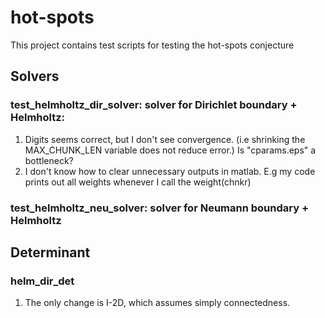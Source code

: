 # hot-spots
This project contains test scripts for testing the hot-spots conjecture

## Solvers

### test_helmholtz_dir_solver: solver for Dirichlet boundary + Helmholtz:
1. Digits seems correct, but I don't see convergence. (i.e shrinking the MAX_CHUNK_LEN 
    variable does not reduce error.) Is "cparams.eps" a bottleneck?
2. I don't know how to clear unnecessary outputs in matlab. E.g my code prints out all weights 
    whenever I call the weight(chnkr)


### test_helmholtz_neu_solver: solver for Neumann boundary + Helmholtz


## Determinant

### helm_dir_det
1. The only change is I-2D, which assumes simply connectedness.